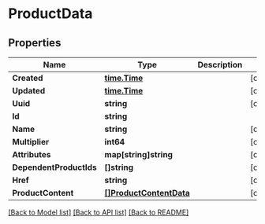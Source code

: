 # ProductData

## Properties
Name | Type | Description | Notes
------------ | ------------- | ------------- | -------------
**Created** | [**time.Time**](time.Time.md) |  | [optional] 
**Updated** | [**time.Time**](time.Time.md) |  | [optional] 
**Uuid** | **string** |  | [optional] 
**Id** | **string** |  | 
**Name** | **string** |  | [optional] 
**Multiplier** | **int64** |  | [optional] 
**Attributes** | **map[string]string** |  | [optional] 
**DependentProductIds** | **[]string** |  | [optional] 
**Href** | **string** |  | [optional] 
**ProductContent** | [**[]ProductContentData**](ProductContentData.md) |  | [optional] 

[[Back to Model list]](../README.md#documentation-for-models) [[Back to API list]](../README.md#documentation-for-api-endpoints) [[Back to README]](../README.md)


